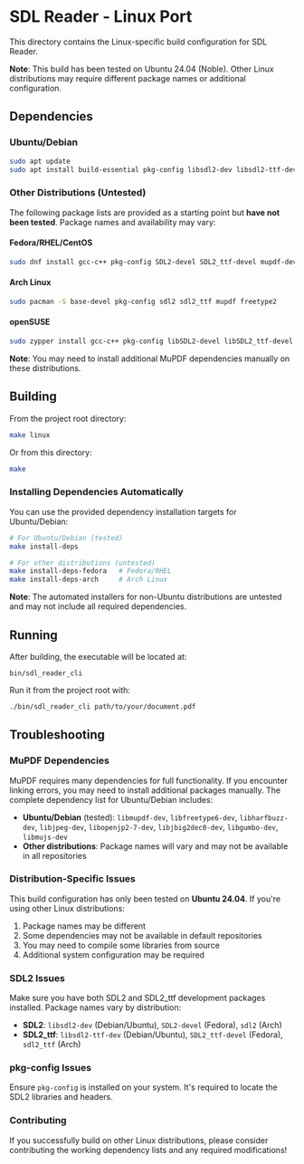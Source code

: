 # SDL Reader - Linux Port

This directory contains the Linux-specific build configuration for SDL Reader.

**Note**: This build has been tested on Ubuntu 24.04 (Noble). Other Linux distributions may require different package names or additional configuration.

## Dependencies

### Ubuntu/Debian
```bash
sudo apt update
sudo apt install build-essential pkg-config libsdl2-dev libsdl2-ttf-dev libmupdf-dev libfreetype6-dev libharfbuzz-dev libjpeg-dev libopenjp2-7-dev libjbig2dec0-dev libgumbo-dev libmujs-dev
```

### Other Distributions (Untested)
The following package lists are provided as a starting point but **have not been tested**. Package names and availability may vary:

#### Fedora/RHEL/CentOS
```bash
sudo dnf install gcc-c++ pkg-config SDL2-devel SDL2_ttf-devel mupdf-devel freetype-devel
```

#### Arch Linux
```bash
sudo pacman -S base-devel pkg-config sdl2 sdl2_ttf mupdf freetype2
```

#### openSUSE
```bash
sudo zypper install gcc-c++ pkg-config libSDL2-devel libSDL2_ttf-devel mupdf-devel
```

**Note**: You may need to install additional MuPDF dependencies manually on these distributions.

## Building

From the project root directory:
```bash
make linux
```

Or from this directory:
```bash
make
```

### Installing Dependencies Automatically

You can use the provided dependency installation targets for Ubuntu/Debian:

```bash
# For Ubuntu/Debian (tested)
make install-deps

# For other distributions (untested)
make install-deps-fedora   # Fedora/RHEL
make install-deps-arch     # Arch Linux
```

**Note**: The automated installers for non-Ubuntu distributions are untested and may not include all required dependencies.

## Running

After building, the executable will be located at:
```
bin/sdl_reader_cli
```

Run it from the project root with:
```bash
./bin/sdl_reader_cli path/to/your/document.pdf
```

## Troubleshooting

### MuPDF Dependencies
MuPDF requires many dependencies for full functionality. If you encounter linking errors, you may need to install additional packages manually. The complete dependency list for Ubuntu/Debian includes:

- **Ubuntu/Debian** (tested): `libmupdf-dev`, `libfreetype6-dev`, `libharfbuzz-dev`, `libjpeg-dev`, `libopenjp2-7-dev`, `libjbig2dec0-dev`, `libgumbo-dev`, `libmujs-dev`
- **Other distributions**: Package names will vary and may not be available in all repositories

### Distribution-Specific Issues
This build configuration has only been tested on **Ubuntu 24.04**. If you're using other Linux distributions:

1. Package names may be different
2. Some dependencies may not be available in default repositories
3. You may need to compile some libraries from source
4. Additional system configuration may be required

### SDL2 Issues
Make sure you have both SDL2 and SDL2_ttf development packages installed. Package names vary by distribution:
- **SDL2**: `libsdl2-dev` (Debian/Ubuntu), `SDL2-devel` (Fedora), `sdl2` (Arch)
- **SDL2_ttf**: `libsdl2-ttf-dev` (Debian/Ubuntu), `SDL2_ttf-devel` (Fedora), `sdl2_ttf` (Arch)

### pkg-config Issues
Ensure `pkg-config` is installed on your system. It's required to locate the SDL2 libraries and headers.

### Contributing
If you successfully build on other Linux distributions, please consider contributing the working dependency lists and any required modifications!
